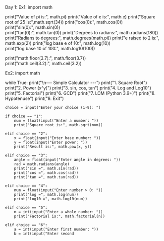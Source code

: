 Day 1:
Ex1:
import math

print("Value of pi is:", math.pi)
print("Value of e is:", math.e)
print("Square root of 25 is:",math.sqrt(34))
print("cos(0):", math.cos(0))     
print("sin(0):", math.sin(0))      
print("tan(0):", math.tan(0))
print("Degrees to radians:", math.radians(180))  
print("Radians to degrees:", math.degrees(math.pi))
print("e raised to 2 is:", math.exp(2))
print("log base e of 10:", math.log(10))       
print("log base 10 of 100:", math.log10(100))

print("math.floor(3.7):", math.floor(3.7))  
print("math.ceil(3.2):", math.ceil(3.2))

Ex2:
import math

while True:
    print("\n--- Simple Calculator ---")
    print("1. Square Root")
    print("2. Power (x^y)")
    print("3. sin, cos, tan")
    print("4. Log and Log10")
    print("5. Factorial")
    print("6. GCD")
    print("7. LCM (Python 3.9+)")
    print("8. Hypotenuse")
    print("9. Exit")

    choice = input("Enter your choice (1-9): ")

    if choice == "1":
        num = float(input("Enter a number: "))
        print("Square root is:", math.sqrt(num))

    elif choice == "2":
        x = float(input("Enter base number: "))
        y = float(input("Enter power: "))
        print("Result is:", math.pow(x, y))

    elif choice == "3":
        angle = float(input("Enter angle in degrees: "))
        rad = math.radians(angle)
        print("sin =", math.sin(rad))
        print("cos =", math.cos(rad))
        print("tan =", math.tan(rad))

    elif choice == "4":
        num = float(input("Enter number > 0: "))
        print("log =", math.log(num))
        print("log10 =", math.log10(num))

    elif choice == "5":
        n = int(input("Enter a whole number: "))
        print("Factorial is:", math.factorial(n))

    elif choice == "6":
        a = int(input("Enter first number: "))
        b = int(input("Enter second
        

